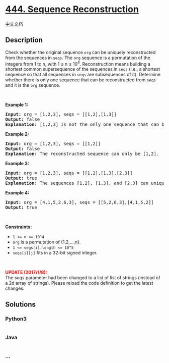 # [444. Sequence Reconstruction](https://leetcode.com/problems/sequence-reconstruction)

[中文文档](/solution/0400-0499/0444.Sequence%20Reconstruction/README.md)

## Description
<p>Check whether the original sequence <code>org</code> can be uniquely reconstructed from the sequences in <code>seqs</code>. The <code>org</code> sequence is a permutation of the integers from 1 to n, with 1 ≤ n ≤ 10<sup>4</sup>. Reconstruction means building a shortest common supersequence of the sequences in <code>seqs</code> (i.e., a shortest sequence so that all sequences in <code>seqs</code> are subsequences of it). Determine whether there is only one sequence that can be reconstructed from <code>seqs</code> and it is the <code>org</code> sequence.</p>

<p> </p>
<p><strong>Example 1:</strong></p>

<pre>
<strong>Input:</strong> org = [1,2,3], seqs = [[1,2],[1,3]]
<strong>Output:</strong> false
<strong>Explanation:</strong> [1,2,3] is not the only one sequence that can be reconstructed, because [1,3,2] is also a valid sequence that can be reconstructed.
</pre>

<p><strong>Example 2:</strong></p>

<pre>
<strong>Input:</strong> org = [1,2,3], seqs = [[1,2]]
<strong>Output:</strong> false
<strong>Explanation:</strong> The reconstructed sequence can only be [1,2].
</pre>

<p><strong>Example 3:</strong></p>

<pre>
<strong>Input:</strong> org = [1,2,3], seqs = [[1,2],[1,3],[2,3]]
<strong>Output:</strong> true
<strong>Explanation:</strong> The sequences [1,2], [1,3], and [2,3] can uniquely reconstruct the original sequence [1,2,3].
</pre>

<p><strong>Example 4:</strong></p>

<pre>
<strong>Input:</strong> org = [4,1,5,2,6,3], seqs = [[5,2,6,3],[4,1,5,2]]
<strong>Output:</strong> true
</pre>

<p> </p>
<p><strong>Constraints:</strong></p>

<ul>
	<li><code>1 <= n <= 10^4</code></li>
	<li><code>org</code> is a permutation of {1,2,...,n}.</li>
	<li><code>1 <= segs[i].length <= 10^5</code></li>
	<li><code>seqs[i][j]</code> fits in a 32-bit signed integer.</li>
</ul>

<p> </p>

<p><b><font color="red">UPDATE (2017/1/8):</font></b><br />
The <i>seqs</i> parameter had been changed to a list of list of strings (instead of a 2d array of strings). Please reload the code definition to get the latest changes.</p>



## Solutions


<!-- tabs:start -->

### **Python3**

```python

```

### **Java**

```java

```

### **...**
```

```

<!-- tabs:end -->